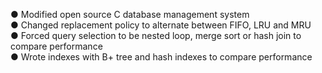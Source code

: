 ● Modified open source C database management system <br />
● Changed replacement policy to alternate between FIFO, LRU and MRU <br />
● Forced query selection to be nested loop, merge sort or hash join to compare performance <br />
● Wrote indexes with B+ tree and hash indexes to compare performance
